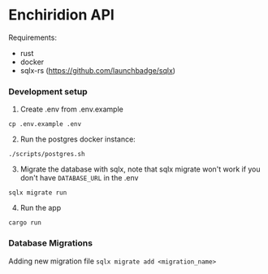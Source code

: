# Enchiridion API

Requirements:
- rust
- docker
- sqlx-rs (https://github.com/launchbadge/sqlx)

### Development setup

1. Create .env from .env.example
```
cp .env.example .env
```

2. Run the postgres docker instance:

```
./scripts/postgres.sh
```

3.  Migrate the database with sqlx, note that sqlx migrate won't work if you don't have `DATABASE_URL` in the .env
```
sqlx migrate run
```

4. Run the app
```
cargo run
```

### Database Migrations

Adding new migration file `sqlx migrate add <migration_name>`
